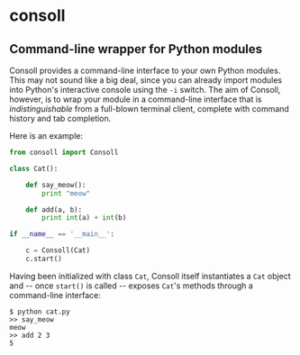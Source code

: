 consoll
=======

Command-line wrapper for Python modules
---------------------------------------

Consoll provides a command-line interface to your own Python modules. This may not sound like a big deal, since you can already import modules into Python's interactive console using the `-i` switch. The aim of Consoll, however, is to wrap your module in a command-line interface that is _indistinguishable_ from a full-blown terminal client, complete with command history and tab completion.

Here is an example:


```python
from consoll import Consoll

class Cat():

    def say_meow():
        print "meow"

    def add(a, b):
        print int(a) + int(b)

if __name__ == '__main__':

    c = Consoll(Cat)
    c.start()
```

Having been initialized with class `Cat`, Consoll itself instantiates a `Cat` object and -- once `start()` is called -- exposes `Cat`'s methods through a command-line interface:

    $ python cat.py
    >> say_meow
    meow
    >> add 2 3
    5

